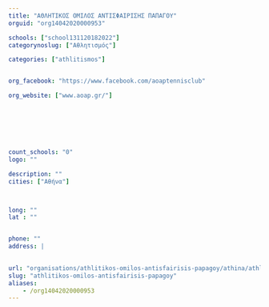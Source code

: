 ```yaml
---
title: "ΑΘΛΗΤΙΚΟΣ ΟΜΙΛΟΣ ΑΝΤΙΣΦΑΙΡΙΣΗΣ ΠΑΠΑΓΟΥ"
orguid: "org14042020000953"

schools: ["school131120182022"]
categorynoslug: ["Αθλητισμός"]

categories: ["athlitismos"]


org_facebook: "https://www.facebook.com/aoaptennisclub"

org_website: ["www.aoap.gr/"]







count_schools: "0"
logo: ""

description: ""
cities: ["Αθήνα"]



long: ""
lat : ""


phone: ""
address: |
    

url: "organisations/athlitikos-omilos-antisfairisis-papagoy/athina/athlitismos"
slug: "athlitikos-omilos-antisfairisis-papagoy"
aliases:
    - /org14042020000953
---
```



